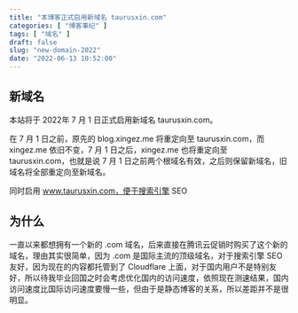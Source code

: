 ```yaml
---
title: "本博客正式启用新域名 taurusxin.com"
categories: [ "博客事纪" ]
tags: [ "域名" ]
draft: false
slug: "new-domain-2022"
date: "2022-06-13 10:52:00"
---
```


## 新域名

本站将于 2022年 7 月 1 日正式启用新域名 taurusxin.com。

在 7 月 1 日之前，原先的 blog.xingez.me 将重定向至 taurusxin.com，而 xingez.me 依旧不变，7 月 1 日之后，xingez.me 也将重定向至 taurusxin.com，也就是说 7 月 1 日之前两个根域名有效，之后则保留新域名，旧域名将全部重定向至新域名。

同时启用 www.taurusxin.com，便于搜索引擎 SEO

## 为什么

一直以来都想拥有一个新的 .com 域名，后来直接在腾讯云促销时购买了这个新的域名，理由其实很简单，因为 .com 是国际主流的顶级域名，对于搜索引擎 SEO 友好，因为现在的内容都托管到了 Cloudflare 上面，对于国内用户不是特别友好，所以待我毕业回国之时会考虑优化国内的访问速度，依照现在测速结果，国内访问速度比国际访问速度要慢一些，但由于是静态博客的关系，所以差距并不是很明显。
